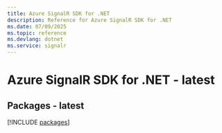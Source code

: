 ```yaml
---
title: Azure SignalR SDK for .NET
description: Reference for Azure SignalR SDK for .NET
ms.date: 07/09/2025
ms.topic: reference
ms.devlang: dotnet
ms.service: signalr
---
```

# Azure SignalR SDK for .NET - latest
## Packages - latest
[!INCLUDE [packages](signalr-index.md)]